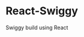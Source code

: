                                                                                 
 # React-Swiggy
 Swiggy build using React
